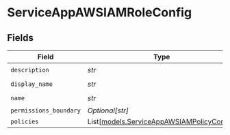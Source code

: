 # ServiceAppAWSIAMRoleConfig


## Fields

| Field                                                                                  | Type                                                                                   | Required                                                                               | Description                                                                            |
| -------------------------------------------------------------------------------------- | -------------------------------------------------------------------------------------- | -------------------------------------------------------------------------------------- | -------------------------------------------------------------------------------------- |
| `description`                                                                          | *str*                                                                                  | :heavy_check_mark:                                                                     | N/A                                                                                    |
| `display_name`                                                                         | *str*                                                                                  | :heavy_check_mark:                                                                     | N/A                                                                                    |
| `name`                                                                                 | *str*                                                                                  | :heavy_check_mark:                                                                     | N/A                                                                                    |
| `permissions_boundary`                                                                 | *Optional[str]*                                                                        | :heavy_minus_sign:                                                                     | N/A                                                                                    |
| `policies`                                                                             | List[[models.ServiceAppAWSIAMPolicyConfig](../models/serviceappawsiampolicyconfig.md)] | :heavy_minus_sign:                                                                     | N/A                                                                                    |